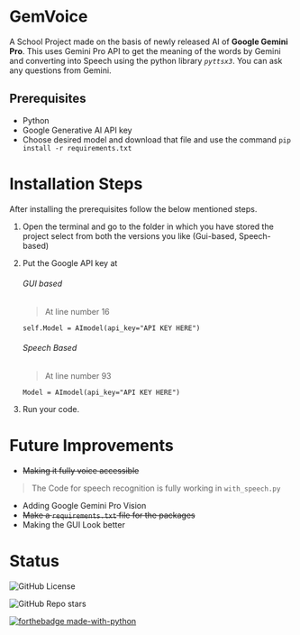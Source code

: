 # GemVoice

A School Project made on the basis of newly released AI of **Google Gemini Pro**. This uses Gemini Pro API to get the meaning of the words by Gemini and converting into Speech using the python library
*`pyttsx3`*. You can ask any questions from Gemini.

  

## Prerequisites

* Python
* Google Generative AI API key
* Choose desired model and download that file and use the command `pip install -r requirements.txt`

# Installation Steps


After installing the prerequisites follow the below mentioned steps.

1. Open the terminal and go to the folder in which you have stored the project select from both the versions you like (Gui-based, Speech-based)
2. Put the Google API key at
   ###### GUI based
   > At line number 16 
    ```
    self.Model = AImodel(api_key="API KEY HERE") 

    ```
    ###### Speech Based
   > At line number 93

   ```
   Model = AImodel(api_key="API KEY HERE")

   ``` 
    
3. Run your code. 

# Future Improvements

* ~~Making it fully voice accessible~~
> The Code for speech recognition is fully working in `with_speech.py`
* Adding Google Gemini Pro Vision
* ~~Make a `requirements.txt` file for the packages~~
* Making the GUI Look better

# Status 
![GitHub License](https://img.shields.io/github/license/vid12064/English_8th_GP)


![GitHub Repo stars](https://img.shields.io/github/stars/vid12064/English_8th_GP)


[![forthebadge made-with-python](http://ForTheBadge.com/images/badges/made-with-python.svg)](https://www.python.org/)
